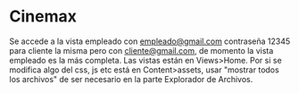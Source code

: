 # Cinemax
Se accede a la vista empleado con empleado@gmail.com contraseña 12345
para cliente la misma pero con cliente@gmail.com, de momento la vista empleado es la más completa.
Las vistas están en Views>Home.
Por si se modifica algo del css, js etc está en Content>assets, usar "mostrar todos los archivos" de ser necesario en la 
parte Explorador de Archivos.

